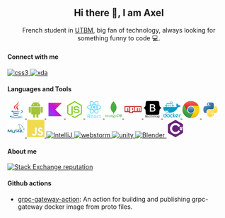 
<!--
**axel7083/axel7083** is a ✨ _special_ ✨ repository because its `README.md` (this file) appears on your GitHub profile.

Here are some ideas to get you started:

- 🔭 I’m currently working on ...
- 🌱 I’m currently learning ...
- 👯 I’m looking to collaborate on ...
- 🤔 I’m looking for help with ...
- 💬 Ask me about ...
- 📫 How to reach me: ...
- 😄 Pronouns: ...
- ⚡ Fun fact: ...
-->

<h2 align="center">Hi there 👋, I am Axel</h2>

<p align="center">French student in <a href="https://www.utbm.fr/">UTBM</a>, big fan of technology, always looking for something funny to code 💻. </p>

<h4 align="left">Connect with me</h4>

<!-- Stakcoverflow  -->
<a href="https://stackoverflow.com/users/10160890/axel7083" target="_blank">  
<img src="https://upload.wikimedia.org/wikipedia/commons/thumb/e/ef/Stack_Overflow_icon.svg/768px-Stack_Overflow_icon.svg.png" alt="css3" width="40" height="40"/> 
</a> 

<!-- Xda -->
<a href="https://forum.xda-developers.com/m/axel7083.7457720/#recent-content" target="_blank"> 
<img src="https://i.pinimg.com/originals/b3/8e/d7/b38ed7b5fcb8f95720c016281a25fafd.png" alt="xda" width="40" height="40"/> 
</a> 

<h4 align="left">Languages and Tools</h4>

<!-- Java -->
<a href="https://www.java.com/en/" target="_blank"> 
<img src="https://raw.githubusercontent.com/devicons/devicon/master/icons/java/java-original.svg" alt="Java" width="40" height="40"/> 
</a> 

<!-- Android -->
<a href="https://developer.android.com/" target="_blank"> 
<img src="https://raw.githubusercontent.com/devicons/devicon/master/icons/android/android-plain.svg" alt="Android" width="40" height="40"/> 
</a> 

<!-- Kotlin -->
<a href="https://kotlinlang.org/" target="_blank"> 
<img src="https://raw.githubusercontent.com/devicons/devicon/master/icons/kotlin/kotlin-original.svg" alt="Kotlin" width="40" height="40"/> 
</a> 

<!-- Nodejs -->
<a href="https://nodejs.org/" target="_blank"> 
<img src="https://raw.githubusercontent.com/devicons/devicon/master/icons/nodejs/nodejs-original.svg" alt="Nodejs" width="40" height="40"/> 
</a> 

<!-- ReactJs -->
<a href="https://reactjs.org/" target="_blank"> 
<img src="https://raw.githubusercontent.com/devicons/devicon/master/icons/react/react-original-wordmark.svg" alt="ReactJs" width="40" height="40"/> 
</a> 

<!-- MongoDB -->
<a href="https://www.mongodb.com/" target="_blank"> 
<img src="https://raw.githubusercontent.com/devicons/devicon/master/icons/mongodb/mongodb-plain-wordmark.svg" alt="MongoDB" width="40" height="40"/> 
</a>  

<!-- npm -->
<a href="https://www.npmjs.com/" target="_blank"> 
<img src="https://raw.githubusercontent.com/devicons/devicon/master/icons/npm/npm-original-wordmark.svg" alt="npm" width="40" height="40"/> 
</a> 

<!-- bootstrap -->
<a href="https://getbootstrap.com/" target="_blank"> 
<img src="https://raw.githubusercontent.com/devicons/devicon/master/icons/bootstrap/bootstrap-plain-wordmark.svg" alt="bootstrap" width="40" height="40"/> 
</a> 

<!-- Docker -->
<a href="https://www.docker.com/" target="_blank"> 
<img src="https://raw.githubusercontent.com/devicons/devicon/master/icons/docker/docker-plain-wordmark.svg" alt="Docker" width="40" height="40"/> 
</a> 

<!-- Chrome extension -->
<a href="https://developer.chrome.com/home" target="_blank"> 
<img src="https://raw.githubusercontent.com/devicons/devicon/master/icons/chrome/chrome-original.svg" alt="Chrome extension" width="40" height="40"/> 
</a> 

<!-- Python -->
<a href="https://www.python.org/" target="_blank"> 
<img src="https://raw.githubusercontent.com/devicons/devicon/master/icons/python/python-original.svg" alt="Python" width="40" height="40"/> 
</a> 

<!-- mySQL -->
<a href="https://www.mysql.com/" target="_blank"> 
<img src="https://raw.githubusercontent.com/devicons/devicon/master/icons/mysql/mysql-plain-wordmark.svg" alt="mySQL" width="40" height="40"/> 
</a> 



<!-- JS -->
<a href="https://www.w3schools.com/js/DEFAULT.asp" target="_blank"> 
<img src="https://raw.githubusercontent.com/devicons/devicon/master/icons/javascript/javascript-plain.svg" alt="JS" width="40" height="40"/> 
</a> 

<a href="https://www.jetbrains.com/idea/" target="_blank"> 
<img src="https://resources.jetbrains.com/storage/products/intellij-idea/img/meta/intellij-idea_logo_300x300.png" alt="IntelliJ" width="40" height="40"/> 
</a> 

<a href="https://www.jetbrains.com/webstorm/" target="_blank"> 
<img src="https://blog.buddyweb.fr/content/images/2020/01/1-e2bFJqGpZ8s3kRA5IFG7Ag.png" alt="webstorm" width="40" height="40"/> 
</a> 


<a href="https://unity.com/" target="_blank"> 
<img src="https://cdn.freebiesupply.com/logos/large/2x/unity-69-logo-black-and-white.png" alt="unity" width="40" height="40"/> 
</a> 


<a href="https://www.blender.org/" target="_blank"> 
<img src="https://upload.wikimedia.org/wikipedia/commons/thumb/0/0c/Blender_logo_no_text.svg/512px-Blender_logo_no_text.svg.png" alt="Blender" width="40" height="40"/> 
</a> 


<a href="https://docs.microsoft.com/en-us/dotnet/csharp/" target="_blank"> 
<img src="https://raw.githubusercontent.com/devicons/devicon/master/icons/csharp/csharp-plain.svg" alt="csharp" width="40" height="40"/> 
</a> 

<h4 align="left">About me</h4>

<a href="https://stackoverflow.com/users/10160890/axel7083"> 
<img alt="Stack Exchange reputation" src="https://img.shields.io/stackexchange/stackoverflow/r/10160890?logo=stackoverflow">
</a>

<h4 align="left">Github actions</h4>

- [grpc-gateway-action](https://github.com/marketplace/actions/grpc-gateway-action): An action for building and publishing grpc-gateway docker image from proto files.

